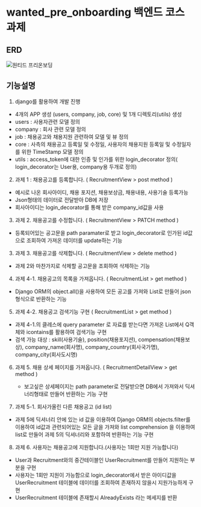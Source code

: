 # wanted_pre_onboarding 백엔드 코스 과제 


## ERD
![원티드 프리온보딩](https://user-images.githubusercontent.com/103249222/185066359-f69dc1b5-f58a-40ed-af76-4bf9cbe745ef.png)


## 기능설명

1. django를 활용하여 개발 진행
  - 4개의 APP 생성 (users, company, job, core) 및 1개 디렉토리(utils) 생성
  - users : 사용자관련 모델 정의
  - company : 회사 관련 모델 정의
  - job : 채용공고와 채용지원 관련하여 모델 및 뷰 정의
  - core : 사측의 채용공고 등록일 및 수정일, 사용자의 채용지원 등록일 및 수정일자를 위한 TimeStamp 모델 정의 
  - utils : access_token에 대한 인증 및 인가를 위한 login_decorator 정의( login_decorator는 User용, company용 두개로 정의)

2. 과제 1 : 채용공고를 등록합니다. ( RecruitmentView > post method )
  - 예시로 나온 회사아이디, 채용 포지션, 채용보상금, 채용내용, 사용기술 등록가능
  - Json형태의 데이터로 전달받아 DB에 저장
  - 회사아이디는 login_decorator를 통해 받은 company_id값을 사용
 
3. 과제 2. 채용공고를 수정합니다. ( RecruitmentView > PATCH method )
  - 등록되어있는 공고문을 path paramater로 받고 login_decorator로 인가된 id값으로 조회하여 가져온 데이터를 update하는 기능

3. 과제 3. 채용공고를 삭제합니다. ( RecruitmentView > delete method )
  - 과제 2와 마찬가지로 삭제할 공고문을 조회하여 삭제하는 기능
    
4. 과제 4-1. 채용공고의 목록을 가져옵니다. ( RecruitmentList > get method )
  - Django ORM의 object.all()을 사용하여 모든 공고를 가져와 List로 만들어 json 형식으로 반환하는 기능
  
5. 과제 4-2. 채용공고 검색기능 구현 ( RecruitmentList > get method )
  - 과제 4-1.의 클레스에 query parameter 로 자료를 받는다면 가져온 List에서 Q객체와 icontains를 활용하여 검색기능 구현
  - 검색 가능 대상 : skill(사용기술), position(채용포지션), compensation(채용보상), company_name(회사명), company_country(회사국가명), company_city(회사도시명)
 
6. 과제 5. 채용 상세 페이지를 가져옵니다. ( RecruitmentDetailView > get method )
   - 보고싶은 상세페이지는 path parameter로 전달받으면 DB에서 가져와서 딕셔너리형태로 만들어 반환하는 기능 구현

7. 과제 5-1. 회사가올린 다른 채용공고 (id list)
  - 과제 5에 딕셔너리 안에 있는 id 값을 이용하여 Django ORM의 objects.filter를 이용하여 id값과 관련되어있는 모든 글을 가져와 list comprehension 을 이용하여 list로 만들어 
    과제 5의 딕셔너리와 포함하여 반환하는 기능 구현

8. 과제 6. 사용자는 채용공고에 지원합니다.(사용자는 1회만 지원 가능합니다)
  - User과 Recruitment와의 중간테이블인 UserRecruitment를 만들어 지원하는 부분을 구현 
  - 사용자는 1회만 지원이 가능함으로 login_decorator에서 받은 아이디값을 UserRecruitment 테이블에 데이터를 조회하여 존재하지 않을시 지원가능하게 구현
  - UserRecruitment 테이블에 존재할시 AlreadyExists 라는 메세지를 반환
    
    
